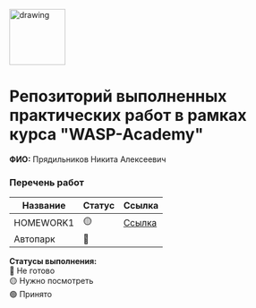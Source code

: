 
<a href="https://wasp-academy.com"><img src="https://wasp-academy.com/Resources/wasp-logo.png" alt="drawing" width="100"/></a>

# Репозиторий выполненных практических работ в рамках курса "WASP-Academy"
**ФИО:** Прядильников Никита Алексеевич
 
### Перечень работ

Название          | Статус | Ссылка
------------------|--------|--------
HOMEWORK1         | 🟡    | <a href="https://github.com/claudiusis/WASP_HOMEWORK/tree/mainsecond/HOMEWORK1">Ссылка</a>
Автопарк          | 🔴    | 

**Статусы выполнения:** <br>
🔴 Не готово <br>
🟡 Нужно посмотреть <br>
🟢 Принято <br>
